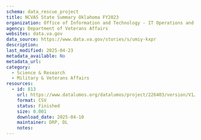 ```yaml
---
schema: data_rescue_project 
title: NCVAS State Summary Oklahoma FY2023
organization: Office of Information and Technology - IT Operations and Services (ITOPS)
agency: Department of Veterans Affairs
websites: data.va.gov
data_source: https://www.data.va.gov/stories/s/umiy-kxpr
description: 
last_modified: 2025-04-23
metadata_available: No
metadata_url: 
category:
  - Science & Research 
  - Military & Veterans Affairs 
resources:
  - id: 813
    url: https://www.datalumos.org/datalumos/project/226403/version/V1/view
    format: CSV
    status: Finished
    size: 0.001
    download_date: 2025-04-10
    maintainer: DRP, DL
    notes: 
---
```

